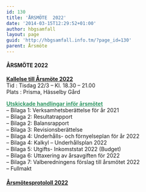 ```yaml
---
id: 130
title: 'ÅRSMÖTE  2022'
date: '2014-03-15T12:29:52+01:00'
author: hbgsamfall
layout: page
guid: 'http://hbgsamfall.info.tm/?page_id=130'
parent: Årsmöte
---
```


####  **ÅRSMÖTE 2022**

**[Kallelse till Årsmöte 2022](/wp-content/uploads/2022/03/Kallelse-till-arsstamma-2022.pdf)**  
Tid : Tisdag 22/3 – Kl. 18.30 – 21.00  
Plats : Prisma, Hässelby Gård

[<span style="color: #339966;">**<span style="text-decoration: underline;">Utskickade handlingar inför årsmötet</span>**</span>](/wp-content/uploads/2022/03/Kallelse-till-arsstamma-2022-Komplett.pdf)  
– Bilaga 1: Verksamhetsberättelse för år 2021  
– Bilaga 2: Resultatrapport  
– Bilaga 2: Balansrapport  
– Bilaga 3: Revisionsberättelse  
– Bilaga 4: Underhålls- och förnyelseplan för år 2022  
– Bilaga 4: Kalkyl – Underhållsplan 2022  
– Bilaga 5: Utgifts- Inkomststat 2022 (Budget)  
– Bilaga 6: Uttaxering av årsavgiften för 2022  
– Bilaga 7: Valberedningens förslag till årsmötet 2022  
– Fullmakt

#### [Årsmötesprotololl 2022](/wp-content/uploads/2022/04/Protokoll-HGS-arsstamma-2022.pdf)
